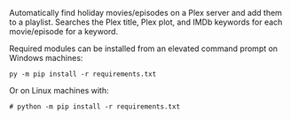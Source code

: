 Automatically find holiday movies/episodes on a Plex server and add them to a playlist.
Searches the Plex title, Plex plot, and IMDb keywords for each movie/episode for a keyword.

Required modules can be installed from an elevated command prompt on Windows machines:

    py -m pip install -r requirements.txt

Or on Linux machines with:

    # python -m pip install -r requirements.txt
